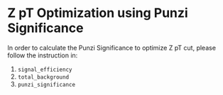# Z pT Optimization using Punzi Significance
In order to calculate the Punzi Significance to optimize Z pT cut, please follow the instruction in:

1. ```signal_efficiency```
2. ```total_background```
3. ```punzi_significance```
